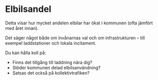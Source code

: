 # Elbilsandel

Detta visar hur mycket andelen elbilar har ökat i kommunen (ofta jämfört med året innan).

Det säger något både om invånarnas val och om infrastrukturen – till exempel laddstationer och lokala incitament.

Du kan hålla koll på:

- Finns det tillgång till laddning nära dig?
- Stöder kommunen delad elbilsanvändning?
- Satsas det också på kollektivtrafiken?
